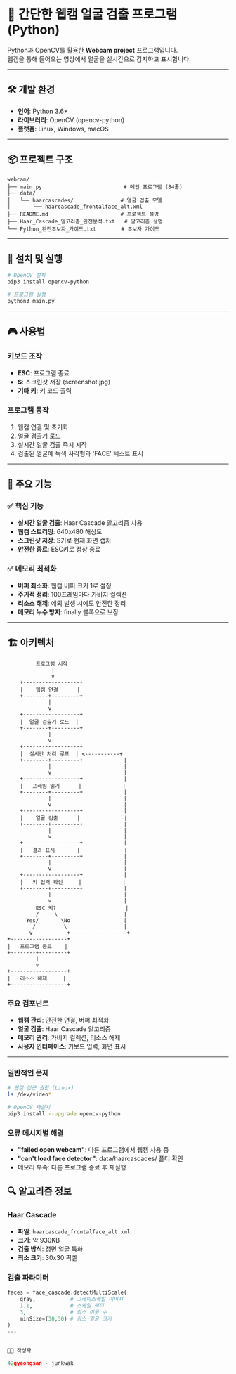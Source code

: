 # 🎯 간단한 웹캠 얼굴 검출 프로그램 (Python)

Python과 OpenCV를 활용한 **Webcam project** 프로그램입니다.  
웹캠을 통해 들어오는 영상에서 얼굴을 실시간으로 감지하고 표시합니다.

---

## 🛠️ 개발 환경

- **언어**: Python 3.6+  
- **라이브러리**: OpenCV (opencv-python)  
- **플랫폼**: Linux, Windows, macOS  

---

## 📦 프로젝트 구조

```
webcam/
├── main.py                          # 메인 프로그램 (84줄)
├── data/
│   └── haarcascades/               # 얼굴 검출 모델
│       └── haarcascade_frontalface_alt.xml
├── README.md                       # 프로젝트 설명
├── Haar_Cascade_알고리즘_완전분석.txt   # 알고리즘 설명
└── Python_완전초보자_가이드.txt        # 초보자 가이드
```

---

## 🚀 설치 및 실행

```bash
# OpenCV 설치
pip3 install opencv-python

# 프로그램 실행
python3 main.py
```

---

## 🎮 사용법

### 키보드 조작
- **ESC**: 프로그램 종료
- **S**: 스크린샷 저장 (screenshot.jpg)
- **기타 키**: 키 코드 출력

### 프로그램 동작
1. 웹캠 연결 및 초기화
2. 얼굴 검출기 로드 
3. 실시간 얼굴 검출 즉시 시작
4. 검출된 얼굴에 녹색 사각형과 'FACE' 텍스트 표시

---

## 🔧 주요 기능

### ✅ 핵심 기능
- **실시간 얼굴 검출**: Haar Cascade 알고리즘 사용
- **웹캠 스트리밍**: 640x480 해상도
- **스크린샷 저장**: S키로 현재 화면 캡처
- **안전한 종료**: ESC키로 정상 종료

### ✅ 메모리 최적화
- **버퍼 최소화**: 웹캠 버퍼 크기 1로 설정
- **주기적 정리**: 100프레임마다 가비지 컬렉션
- **리소스 해제**: 예외 발생 시에도 안전한 정리
- **메모리 누수 방지**: finally 블록으로 보장

---

## 🏗️ 아키텍처

```
         프로그램 시작
              |
              v
    +------------------+
    |    웹캠 연결      |
    +--------+---------+
             |
             v
    +------------------+
    |  얼굴 검출기 로드  |
    +--------+---------+
             |
             v
    +------------------+
    |  실시간 처리 루프  | <-----------+
    +--------+---------+             |
             |                       |
             v                       |
    +------------------+             |
    |   프레임 읽기      |             |
    +--------+---------+             |
             |                       |
             v                       |
    +------------------+             |
    |    얼굴 검출      |              |
    +--------+---------+             |
             |                       |
             v                       |
    +------------------+             |
    |   결과 표시       |              |
    +--------+---------+             |
             |                       |
             v                       |
    +------------------+             |
    |   키 입력 확인     |             |
    +--------+---------+             |
             |                       |
             v                       |
         ESC 키?                      |
         /     \                     |
      Yes/       \No                 |
        /         \                  |
       v           +------------------+
+------------------+
|   프로그램 종료    |
+--------+---------+
         |
         v
+------------------+
|   리소스 해제     |
+------------------+
```

### 주요 컴포넌트
- **웹캠 관리**: 안전한 연결, 버퍼 최적화
- **얼굴 검출**: Haar Cascade 알고리즘
- **메모리 관리**: 가비지 컬렉션, 리소스 해제
- **사용자 인터페이스**: 키보드 입력, 화면 표시

---

### 일반적인 문제
```bash
# 웹캠 접근 권한 (Linux)
ls /dev/video*

# OpenCV 재설치
pip3 install --upgrade opencv-python
```

### 오류 메시지별 해결
- **"failed open webcam"**: 다른 프로그램에서 웹캠 사용 중
- **"can't load face detector"**: data/haarcascades/ 폴더 확인
- 메모리 부족: 다른 프로그램 종료 후 재실행


## 🔍 알고리즘 정보

### Haar Cascade
- **파일**: `haarcascade_frontalface_alt.xml`
- **크기**: 약 930KB
- **검출 방식**: 정면 얼굴 특화
- **최소 크기**: 30x30 픽셀

### 검출 파라미터
```python
faces = face_cascade.detectMultiScale(
    gray,           # 그레이스케일 이미지
    1.1,            # 스케일 팩터
    3,              # 최소 이웃 수
    minSize=(30,30) # 최소 얼굴 크기
)
---


👨‍💻 작성자

42gyeongsan - junkwak
